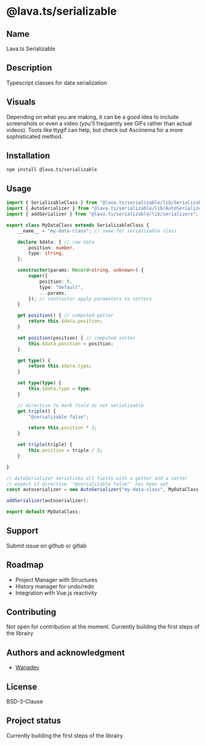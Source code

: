 # @lava.ts/serializable

## Name
Lava.ts Serializable

## Description
Typescript classes for data serialization

## Visuals
Depending on what you are making, it can be a good idea to include screenshots or even a video (you'll frequently see GIFs rather than actual videos). Tools like ttygif can help, but check out Asciinema for a more sophisticated method.

## Installation

```
npm install @lava.ts/serializable
```

## Usage

```ts
import { SerializableClass } from "@lava.ts/serializable/lib/SerializableClass";
import { AutoSerializer } from "@lava.ts/serializable/lib/AutoSerializer";
import { addSerializer } from "@lava.ts/serializable/lib/serializers";

export class MyDataClass extends SerializableClass {
    __name__ = "my-data-class"; // name for serializable class

    declare $data: { // raw data
        position: number,
        type: string,
    };

    constructor(params: Record<string, unknown>) {
        super({
            position: 0,
            type: "default",
            ...params,
        }); // contructor apply parameters to setters
    }

    get position() { // computed getter
        return this.$data.position;
    }

    set position(position) { // computed setter
        this.$data.position = position;
    }

    get type() {
        return this.$data.type;
    }

    set type(type) {
        this.$data.type = type;
    }

    // directive to mark field as not serializable
    get triple() {
        "@serializable false";

        return this.position * 3;
    }

    set triple(triple) {
        this.position = triple / 3;
    }

}

// AutoSerializer serializes all fields with a getter and a setter
// expect if directive `"@serializable false"` has been set
const autoserializer = new AutoSerializer("my-data-class", MyDataClass);

addSerializer(autoserializer);

export default MyDataClass;

```

## Support
Submit issue on github or gitlab

## Roadmap
- Project Manager with Structures
- History manager for undo/redo
- Integration with Vue.js reactivity

## Contributing
Not open for contribution at the moment. Currently building the first steps of the librairy

## Authors and acknowledgment
- [Wanadev](https://wanadev.com)

## License
BSD-3-Clause

## Project status
Currently building the first steps of the librairy
